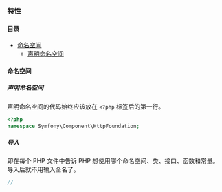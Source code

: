 ### 特性

#### 目录
* [命名空间](#命名空间)
    * [声明命名空间](#声明命名空间)


#### 命名空间

##### 声明命名空间

声明命名空间的代码始终应该放在 `<?php` 标签后的第一行。

```php
<?php
namespace Symfony\Component\HttpFoundation;
```

##### 导入

即在每个 PHP 文件中告诉 PHP 想使用哪个命名空间、类、接口、函数和常量。导入后就不用输入全名了。

```php
// 

```